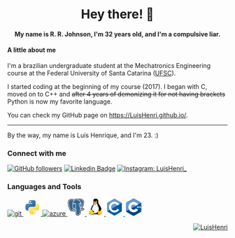 <h1 align="center">Hey there! 👋</h1>
<h4 align="center">My name is R. R. Johnson, I'm 32 years old, and I'm a compulsive liar.</h4>

#### A little about me

I'm a brazilian undergraduate student at the Mechatronics Engineering course at the Federal University of Santa Catarina ([UFSC](https://ufsc.br/)).

I started coding at the beginning of my course (2017). I began with C, moved on to C++ and ~~after 4 years of demonizing it for not having brackets~~ Python is now my favorite language.

You can check my GitHub page on https://LuisHenri.github.io/.

______________________________________________________________________

By the way, my name is Luís Henrique, and I'm <!--START_SECTION:aging-->23<!--END_SECTION:aging-->. :)

### Connect with me

[![GitHub followers](https://img.shields.io/github/followers/luishenri?style=social)](https://www.github.com/luishenri)
[![Linkedin Badge](https://img.shields.io/badge/-lha--schunemann-blue?style=flat-square&logo=Linkedin&logoColor=white&link=https://www.linkedin.com/in/lha-schunemann/)](https://www.linkedin.com/in/sriharikapu/)
[![Instagram: LuisHenri_](https://img.shields.io/badge/-LuisHenri__-915?style=flat-square&logo=Instagram&logoColor=white&link=https://www.instagram.com/sriharikapu/)](https://www.instagram.com/luishenri_/)

### Languages and Tools

<!--GIT-->

<a href="https://git-scm.com/" target="blank" rel="noreferrer">
  <img src="https://www.vectorlogo.zone/logos/git-scm/git-scm-icon.svg" alt="git" width="40" height="40"/>
</a>

<!--PYTHON-->

<a href="https://www.python.org" target="blank" rel="noreferrer">
  <img src="https://raw.githubusercontent.com/devicons/devicon/master/icons/python/python-original.svg" alt="python" width="40" height="40"/>
</a>

<!--AZURE-DEVOPS-->

<a href="https://azure.microsoft.com/en-in/" target="blank" rel="noreferrer">
  <img src="https://www.vectorlogo.zone/logos/microsoft_azure/microsoft_azure-icon.svg" alt="azure" width="40" height="40"/>
</a>

<!--POSTGRESQL-->

<a href="https://www.postgresql.org" target="blank" rel="noreferrer">
  <img src="https://raw.githubusercontent.com/devicons/devicon/master/icons/postgresql/postgresql-original.svg" alt="postgresql" width="40" height="40"/>
</a>

<!--LINUX-->

<a href="https://www.linux.org/" target="blank" rel="noreferrer">
  <img src="https://raw.githubusercontent.com/devicons/devicon/master/icons/linux/linux-original.svg" alt="linux" width="40" height="40"/>
</a>

<!--C-->

<a href="https://www.cprogramming.com/" target="blank" rel="noreferrer">
  <img src="https://raw.githubusercontent.com/devicons/devicon/master/icons/c/c-original.svg" alt="c" width="40" height="40"/>
</a>

<!--C++-->

<a href="https://www.cplusplus.com" target="blank" rel="noreferrer">
  <img src="https://raw.githubusercontent.com/devicons/devicon/master/icons/cplusplus/cplusplus-original.svg" alt="cplusplus" width="40" height="40"/>
</a>

<p align="right">
<a href="https://www.buymeacoffee.com/LuisHenri">
  <img style="text-align: right" src="https://img.shields.io/badge/Support me-Buy%20Me%20a%20Coffee!_:D-fe2" alt="LuisHenri"/>
</a>
</p>
